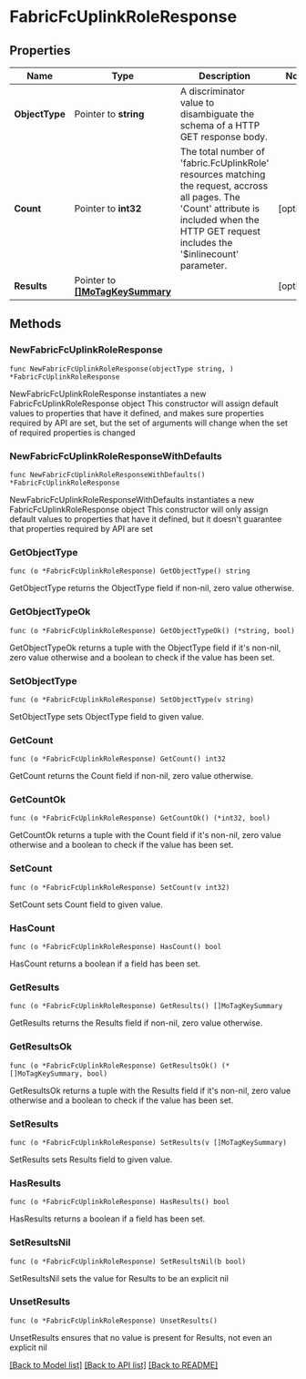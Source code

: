 # FabricFcUplinkRoleResponse

## Properties

Name | Type | Description | Notes
------------ | ------------- | ------------- | -------------
**ObjectType** | Pointer to **string** | A discriminator value to disambiguate the schema of a HTTP GET response body. | 
**Count** | Pointer to **int32** | The total number of &#39;fabric.FcUplinkRole&#39; resources matching the request, accross all pages. The &#39;Count&#39; attribute is included when the HTTP GET request includes the &#39;$inlinecount&#39; parameter. | [optional] 
**Results** | Pointer to [**[]MoTagKeySummary**](MoTagKeySummary.md) |  | [optional] 

## Methods

### NewFabricFcUplinkRoleResponse

`func NewFabricFcUplinkRoleResponse(objectType string, ) *FabricFcUplinkRoleResponse`

NewFabricFcUplinkRoleResponse instantiates a new FabricFcUplinkRoleResponse object
This constructor will assign default values to properties that have it defined,
and makes sure properties required by API are set, but the set of arguments
will change when the set of required properties is changed

### NewFabricFcUplinkRoleResponseWithDefaults

`func NewFabricFcUplinkRoleResponseWithDefaults() *FabricFcUplinkRoleResponse`

NewFabricFcUplinkRoleResponseWithDefaults instantiates a new FabricFcUplinkRoleResponse object
This constructor will only assign default values to properties that have it defined,
but it doesn't guarantee that properties required by API are set

### GetObjectType

`func (o *FabricFcUplinkRoleResponse) GetObjectType() string`

GetObjectType returns the ObjectType field if non-nil, zero value otherwise.

### GetObjectTypeOk

`func (o *FabricFcUplinkRoleResponse) GetObjectTypeOk() (*string, bool)`

GetObjectTypeOk returns a tuple with the ObjectType field if it's non-nil, zero value otherwise
and a boolean to check if the value has been set.

### SetObjectType

`func (o *FabricFcUplinkRoleResponse) SetObjectType(v string)`

SetObjectType sets ObjectType field to given value.


### GetCount

`func (o *FabricFcUplinkRoleResponse) GetCount() int32`

GetCount returns the Count field if non-nil, zero value otherwise.

### GetCountOk

`func (o *FabricFcUplinkRoleResponse) GetCountOk() (*int32, bool)`

GetCountOk returns a tuple with the Count field if it's non-nil, zero value otherwise
and a boolean to check if the value has been set.

### SetCount

`func (o *FabricFcUplinkRoleResponse) SetCount(v int32)`

SetCount sets Count field to given value.

### HasCount

`func (o *FabricFcUplinkRoleResponse) HasCount() bool`

HasCount returns a boolean if a field has been set.

### GetResults

`func (o *FabricFcUplinkRoleResponse) GetResults() []MoTagKeySummary`

GetResults returns the Results field if non-nil, zero value otherwise.

### GetResultsOk

`func (o *FabricFcUplinkRoleResponse) GetResultsOk() (*[]MoTagKeySummary, bool)`

GetResultsOk returns a tuple with the Results field if it's non-nil, zero value otherwise
and a boolean to check if the value has been set.

### SetResults

`func (o *FabricFcUplinkRoleResponse) SetResults(v []MoTagKeySummary)`

SetResults sets Results field to given value.

### HasResults

`func (o *FabricFcUplinkRoleResponse) HasResults() bool`

HasResults returns a boolean if a field has been set.

### SetResultsNil

`func (o *FabricFcUplinkRoleResponse) SetResultsNil(b bool)`

 SetResultsNil sets the value for Results to be an explicit nil

### UnsetResults
`func (o *FabricFcUplinkRoleResponse) UnsetResults()`

UnsetResults ensures that no value is present for Results, not even an explicit nil

[[Back to Model list]](../README.md#documentation-for-models) [[Back to API list]](../README.md#documentation-for-api-endpoints) [[Back to README]](../README.md)


